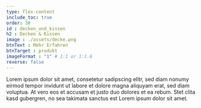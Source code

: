 ```yaml
---
type: flex-content
include_toc: true
order: 30
id : decken_und_kissen
h2 : Decken & Kissen
image : ./assets/decke.png
btnText : Mehr Erfahren
btnTarget : produkt
imageFormat : "1" # 1:1 or 1:1.6
reverse: false
---
```


Lorem ipsum dolor sit amet, consetetur sadipscing elitr, sed diam nonumy eirmod tempor invidunt ut labore et dolore magna aliquyam erat, sed diam voluptua. At vero eos et accusam et justo duo dolores et ea rebum. Stet clita kasd gubergren, no sea takimata sanctus est Lorem ipsum dolor sit amet.